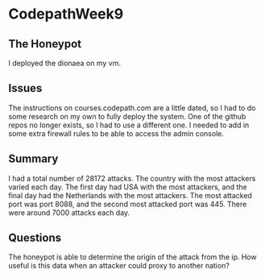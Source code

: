 # CodepathWeek9

## The Honeypot
I deployed the dionaea on my vm. 

## Issues
The instructions on courses.codepath.com are a little dated, so I had to do some research on my own to fully deploy the system. One of the github repos no longer exists, so I had to use a different one. I needed to add in some extra firewall rules to be able to access the admin console. 

## Summary
I had a total number of 28172 attacks. The country with the most attackers varied each day. The first day had USA with the most attackers, and the final day had the Netherlands with the most attackers. The most attacked port was port 8088, and the second most attacked port was 445. There were around 7000 attacks each day.

## Questions
The honeypot is able to determine the origin of the attack from the ip. How useful is this data when an attacker could proxy to another nation?
